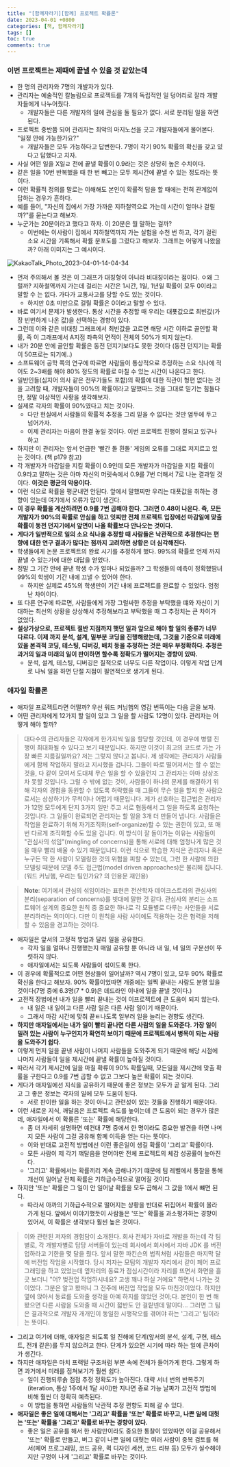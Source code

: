 ```yaml
---
title: "[함께자라기][함께] 프로젝트 확률론"
date: 2023-04-01 +0800
categories: [책, 함께자라기]
tags: []
toc: true
comments: true
---
```


### 이번 프로젝트는 제때에 끝낼 수 있을 것 같았는데
- 한 명의 관리자와 7명의 개발자가 있다.
- 관리자는 예술적인 칼놀림으로 프로젝트를 7개의 독립적인 일 덩어리로 잘라 개발자들에게 나누어줬다.
  - 개발자들은 다른 개발자의 일에 관심을 둘 필요가 없다. 서로 분리된 일을 하면 된다.
- 프로젝트 중반쯤 되어 관리자는 최악의 마지노선을 긋고 개발자들에게 물어본다. "일정 안에 가능한가요?"
  - 개발자들은 모두 가능하다고 답변한다. 7명이 각기 90% 확률의 확신을 갖고 있다고 답했다고 치자.
- 사실 어떤 일을 X일ㄹ 전에 끝낼 확률이 0.9라는 것은 상당히 높은 수치이다.
- 같은 일을 10번 반복했을 때 한 번 빼고는 모두 제시간에 끝낼 수 있는 정도라는 뜻이다.
- 이런 확률적 정의를 말로는 이해해도 본인이 확률적 답을 할 때에는 전혀 관계없이 답하는 경우가 흔하다.
- 예를 들어, "자신의 집에서 가장 가까운 지하철역으로 가는데 시간이 얼마나 걸릴까?"를 묻는다고 해보자.
- 누군가는 20분이라고 했다고 하자. 이 20분은 뭘 말하는 걸까?
  - 이번에는 이사람이 집에서 지하철역까지 가는 실험을 수천 번 하고, 각기 걸린 소요 시간을 기록해서 확률 분포도를 그렸다고 해보자. 그래프는 어떻게 나왔을까? 아래 이미지는 그 예시이다.

![KakaoTalk_Photo_2023-04-01-14-04-34](https://user-images.githubusercontent.com/44339530/229266681-6cb79402-6530-44b1-9a68-77b517faf728.jpeg)

- 먼저 주의해서 볼 것은 이 그래프가 대칭형이 아니라 비대칭이라는 점이다. ㅇ왜 그럴까? 지하철역까지 가는데 걸리는 시간은 1시간, 1일, 1년일 확률이 모두 0이라고 말할 수 는 없다. 가다가 교통사고를 당할 수도 있는 것이다.
  - 하지만 0초 미만으로 걸릴 확률은 0이라고 말할 수 있다.
- 바로 여기서 문제가 발생한다. 통상 시간을 추정할 때 우리는 대푯값으로 최빈값(가장 빈번하게 나온 값)을 선택하는 경향이 있다.
- 그런데 이와 같은 비대칭 그래프에서 최빈값을 고르면 해당 시간 이하로 골인할 확률, 즉 이 그래프에서 A지점 좌측의 면적이 전체의 50%가 되지 않는다.
- 내가 20분 안에 골인할 확률은 동전 던지기보다도 못한 것이다 (동전 던지기는 확률이 50프로는 되기에..)
- 소프트웨어 공학 쪽의 연구에 따르면 사람들이 통상적으로 추정하는 소요 식나에 적어도 2~3배를 해야 80% 정도의 확률로 마칠 수 있는 시간이 나온다고 한다.
- 일반인들(심지어 의사 같은 전무가들도 포함)의 확률에 대한 직관이 형편 없다는 것을 고려할 때, 개발자들이 90%의 확률이라고 말했따느 것을 그대로 믿기는 힘들다만, 정말 이상적인 사황을 생각해보자.
- 실제로 각자의 확률이 90%였다고 치는 것이다.
  - 다만 현실에서 사람들의 확률적 추정을 그리 믿을 수 없다는 것만 염두에 두고 넘어가자.
  - 이제 관리자는 마음이 한결 놓일 것이다. 이번 프로젝트 진행이 잘되고 있구나 하고
- 하지만 이 관리자는 앞서 언급한 '빨간 돌 흰돌' 게임의 오류를 그대로 저지르고 있는 것이다. (책 p179 참고)
- 각 개발자가 마감일을 지킬 확률이 0.9인데 모든 개발자가 마감일을 지킬 확률이 0.9라고 말하는 것은 아마 자신의 머릿속에서 0.9를 7번 더해서 7로 나눈 결과일 것이다. <b>이것은 평균의 악용이다.</b>
- 이런 식으로 확률을 평균내면 안된다. 앞에서 말했찌만 우리는 대푯값을 취하는 경향이 있는데 여기에서 오류가 많이 생긴다.
- <b>이 경우 확률을 계산하려면 0.9를 7번 곱해야 한다. 그러면 0.48이 나온다. 즉, 모든 개발자가 90%의 확률로 안심을 하고 잇찌만 전체 프로젝트 입장에선 마감일에 맞출 확률이 동전 던지기에서 앞면이 나올 확률보다 안나오는 것이다.</b>
- <b>게다가 일반적으로 일의 소요 식나을 추정할 때 사람들은 낙관적으로 추정한다는 편향에 대한 연구 결과가 많다는 점까지 고려하면 상황은 더 심각해진다.</b>
- 학생들에게 논문 프로젝트의 완료 시기를 추정하게 했다. 99%의 확률로 언제 까지 끝낼 수 있는가에 대한 대답을 얻었다.
- 정말 그 기간 안에 끝낸 학생 수가 얼마나 되었을까? 그 학생들의 예측이 정확했땀녀 99%의 학생이 기간 내에 끄낼 수 있어야 한다.
  - 하지만 실제로 45%의 학생만이 기간 내에 프로젝트를 완료할 수 있었다. 엄청난 차이이다.
- 또 다른 연구에 따르면, 사람들에게 가장 그럴싸한 추정을 부탁했을 떄와 자신이 기대하는 최선의 상황을 상상해서 추정해보라고 부탁했을 때 그 추정치는 큰 차이가 없었다.
- <b>설상가상으로, 프로젝트 절반 지점까지 햇던 일과 앞으로 해야 할 일의 종류가 너무 다르다. 이제 까지 분석, 설계, 밑부분 코딩을 진행해왔는데, 그것을 기준으로 미래에 있을 본격적 코딩, 테스팅, 디버깅, 배치 등을 추정하는 것은 매우 부정확하다. 추정은 과거의 일과 미래의 일이 판이하면 할수록 정확도가 떨어지는 경향이 있따.</b>
  - 분석, 설계, 테스팅, 디버깅은 질적으로 너무도 다른 작업이다. 이렇게 작업 단계로 나눠 일을 하면 단절 지점이 필연적으로 생기게 된다.

### 애자일 확률론
- 애자일 프로젝트라면 어떨까? 우선 워드 커닝햄의 영감 번뜩이는 다음 글을 보자.
- 어떤 관리자에게 12가지 할 일이 있고 그 일을 할 사람도 12명이 있다. 관리자는 어떻게 해야 할까?

> 대다수의 관리자들은 각자에게 한가지씩 일을 할당할 것인데, 이 경우에 병렬 진행이 최대화될 수 있다고 보기 때문입니다. 하지만 이것이 최고의 코드로 가는 가장 빠른 지름길일까요? 저는 그렇지 않다고 봅니다. 제 생각에는 관리자가 사람들에게 함께 작업하지 말라고 지시했을 겁니다. 그들이 따로 떨어져서는 할 수 없는 것을, 다 같이 모여서 도대체 무슨 일을 할 수 있을런지 그 관리자는 아마 상상조차 못할 것입니다. 그럴 수 밖에 없는 것이, 사람들이 하나의 문제를 해결하기 위해 각자의 경험을 동원할 수 있도록 허락했을 때 그들이 무슨 일을 할지 한 사람으로서는 상상하기가 무척이나 어렵기 때문입니다.
제가 선호하는 접근법은 관리자가 12명 모두에게 단지 3가지 일만 주고 서로 협동해서 그 일을 하도록 요청하는 것입니다. 그 일들이 완료되면 관리자는 할 일을 3개 더 만들어 냅니다. 사람들은 작업을 완료하기 위해 자기조직화(self-organize)할 수 있는 권한이 있고, 또 매번 다르게 조직화할 수도 있을 겁니다. 이 방식이 잘 돌아가는 이유는 사람들이 "관심사의 섞임"(mingling of concerns)을 통해 서로에 대해 엄청나게 많은 것을 매우 빨리 배울 수 있기 때문입니다. 이런 식으로 학습한 지식은 관리자나 혹은 누구든 딱 한 사람이 모델링한 것의 위험을 피할 수 있는데, 그런 한 사람에 의한 모델링 때문에 모델 주도 접근법(model driven approaches)은 불리해 집니다. (워드 커닝햄, 우리는 팀인가요? 의 인용문 재인용)

> **Note**: 여기에서 관심의 섞임이라는 표현은 전산학자 데이크스트라의 관심사의 분리(separation of concerns)를 빗대에 말한 것 같다. 관심사의 분리는 소프트웨어 설계의 중요한 원칙 중 중요한 하나로 각 모듈별로 다루는 사안들을 서로 분리하라는 의미이다. 다만 이 원칙을 사람 사이에도 적용하는 것은 협력을 저해할 수 있음을 경고하는 것이다.

- 애자일은 앞서의 고정적 방법과 달리 일을 공유한다. 
  - 각자 일을 얼마나 진행했는지 매일 공유할 뿐 아니라 내 일, 네 일의 구분선이 뚜렷하지 않다. 
  - 애자일에서는 되도록 사람들이 섞이도록 한다.
- 이 경우에 확률적으로 어떤 현상들이 일어날까? 역시 7명이 있고, 모두 90% 확률로 확신을 한다고 해보자. 90% 확률이었따면 개중에는 일찍 끝내는 사람도 분명 있을 것이다(7명 중에 6.3명(7 * 0.9)은 데드라인 이내에 일을 끝낼 것이다.) 
- 고전적 장법에선 내가 일을 빨리 끝내는 것이 이프로젝트에 큰 도움이 되지 않는다.
  - 내 일은 내 일이고 다른 사람 일은 다른 사람 일이기 때문이다.
  - 그래서 마감 시간에 맞춰 끝ㅌ나도록 일부러 일을 늘리는 경향도 생긴다.
- <b>하지만 애자일에서는 내가 일이 빨리 끝나면 다른 사람의 일을 도와준다. 가장 일이 밀려 있는 사람이 누구인지가 확연히 보이기 때문에 프로젝트에서 병목이 되는 사람을 도와주기 쉽다.</b>
- 이렇게 먼저 일을 끝낸 사람이 나머지 사람들을 도와주게 되기 때문에 해당 시점에 나머지 사람들이 일을 제시간에 끝낼 확률이 높아질 것이다.
- 따라서 각기 제시간에 일을 마칠 확류이 90% 확률일때, 모든일을 제시간에 맞출 확률을 구한다고 0.9를 7번 곱할 수 없고 그보다 높은 확률이 되는 것이다.
- 게다가 애자일에선 지식을 공유하기 때문에 좋은 정보는 모두가 곧 알게 된다. 그리고 그 좋은 정보는 각자의 일에 모두 도움이 된다.
  - 서로 판이한 일을 하는 것이 아니고 관련성이 있는 것들을 진행하기 때문이다.
- 이런 새로운 지식, 깨달음은 프로젝트 속도를 높이는데 큰 도움이 되는 경우가 많은데, 애자일에서 이 확륭른 '또는' 확률에 해당한다.
  - 좀 더 자세히 설명하면 예컨대 7명 중에서 한 명이라도 중요한 발견을 하면 나머지 모든 사람이 그걸 공유해 함꼐 이득을 얻는 다는 뜻이다.
  - 이와 반대로 고전적 방법에선 이런 좋은일이 생길 확률이 '그리고' 확률이다.
  - 모든 사람이 제 각기 꺠달음을 얻어야만 전체 프로젝트의 체감 성공률이 높아진다.
  - '그리고' 확률에서는 확률끼리 계속 곱해나가기 떄문에 팀 레벨에서 통찰을 통해 개선이 일어날 전체 확률은 기하급수적으로 떨어질 것이다.
- 하지만 '또는' 확률은 그 일이 안 일어날 확률을 모두 곱해서 그 값을 1에서 뺴면 된다.
  - 따라서 아까의 기하급수적으로 떨어지는 상황을 반대로 뒤집어서 확률이 올라가게 된다. 앞에서 이야기했듯이 사람들은 '또는' 확률을 과소평가하는 경향이 있어서, 이 확률은 생각보다 훨씬 높은 것이다.

> 이와 관련된 저자의 경험담이 소개된다. 회사 전체가 자바로 개발을 하는데 각 팀별로, 각 개발자별로 담당 서버들이 있는데 회사에서 회사에서 자바 JDK 를 버전업하라고 기한을 몇 달을 줬다. 앞서 말한 파킨슨의 법칙처럼 사람들은 마지막 달에 버전업 작업을 시작했다. 당시 저자는 모팀의 개발자 자리에서 같이 페어 프로그래밍을 하고 있었는데 옆자리의 동료가 점심시간이라 자리를 뜨면서 화면을 흘긋 보더니 "어? 벚전업 작업하시네요? 고생 꽤나 하실 거에요" 하면서 나가는 것이었다. 그분은 알고 봤떠니 그 전주에 버전업 작업을 모두 마친것이었다. 하지만 옆에 앉아서 동료를 도와줄 생각을 아예 하지를 않았던 것이;다. 본인이 한 번 해봤으면 다른 사람을 도와줄 때 시간이 젋반도 안 걸맅넨데 말이다... 그러면 그 팀은 결과적으로 개발자 개개인이 동일한 시행착오를 겪어야 하는 '그리고' 팀이라는 뜻이다.

- 그리고 여기에 더해, 애자일은 되도록 일 진해에 단계(앞서의 분석, 설계, 구현, 테스트, 전개 같은)를 두지 않으려고 한다. 단계가 있으면 시기에 따라 하는 일에 큰차이가 생긴다.
- 하지만 애자일은 마치 프랙털 구조처럼 부분 속에 전체가 들어가게 한다. 그렇게 하면 과거에서 미래를 점쳐보기가 훨씬 쉽다.
  - 일이 진행되루솕 점점 추정 정확도가 높아진다. 대략 서너 번의 반복주기(iteration, 통상 1주에서 1달 사이)만 지나면 종료 가능 날짜가 고전적 방법에 비해 훨씬 더 정확히 예측된다.
  - 이 방법을 통하면 사람들의 낙관적 추정 편향도 피해 갈 수 있다.
- <b>애자일은 좋은 일에 대해서는 '그리고' 확률을 '또는' 확률로 바꾸고, 나쁜 일에 대헛는 '또는' 확률을 '그리고' 확률로 바꾸는 경향이 있다.</b>
  - 좋은 일은 공유를 해서 한 사람만이라도 중요한 통찰이 있었따면 이걸 공유해서 '또는' 확률로 만들고, 버그 같이 나쁜 일에 대헛는 여러 사람이 중복 검토를 해서(페어 프로그래밍, 코드 공유, 퀵 디자인 세션, 코드 리뷰 등) 모두가 실수해야지만 구멍이 나게 '그리고' 확률로 바꾸는 것이다.

